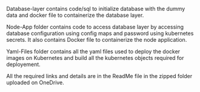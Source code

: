 Database-layer contains code/sql to initialize database with the dummy data and docker file to containerize the database layer.

Node-App folder contains code to access database layer by accessing database configuration using config maps and password using kubernetes secrets. It also contains Docker 
file to containerize the node application.

Yaml-Files folder contains all the yaml files used to deploy the docker images on Kubernetes and build all the kubernetes objects required for deployement.

All the required links and details are in the ReadMe file in the zipped folder uploaded on OneDrive.
